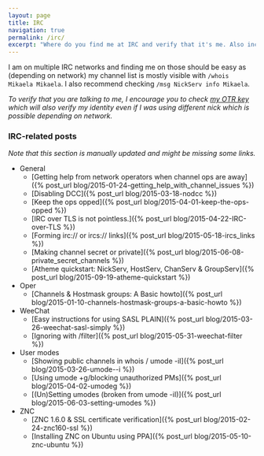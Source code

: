 ```yaml
---
layout: page
title: IRC
navigation: true
permalink: /irc/
excerpt: "Where do you find me at IRC and verify that it's me. Also includes my IRC related posts that are hopefully helpful."
---
```


I am on multiple IRC networks and finding me on those should be easy as
(depending on network) my channel list is mostly visible with
`/whois Mikaela Mikaela`. I also recommend checking
`/msg NickServ info Mikaela`.

*To verify that you are talking to me, I encourage you to check
[my OTR key] which will also verify my identity even if I was using
different nick which is possible depending on network.*

[my OTR key]: ../keys


### IRC-related posts

*Note that this section is manually updated and might be missing some
links.*

* General
    * [Getting help from network operators when channel ops are away]({% post_url blog/2015-01-24-getting_help_with_channel_issues %})
    * [Disabling DCC]({% post_url blog/2015-03-18-nodcc %})
    * [Keep the ops opped]({% post_url blog/2015-04-01-keep-the-ops-opped %})
    * [IRC over TLS is not pointless.]({% post_url blog/2015-04-22-IRC-over-TLS %})
    * [Forming irc:// or ircs:// links]({% post_url blog/2015-05-18-ircs_links %})
    * [Making channel secret or private]({% post_url blog/2015-06-08-private_secret_channels %})
    * [Atheme quickstart: NickServ, HostServ, ChanServ & GroupServ]({% post_url blog/2015-09-19-atheme-quickstart %})
* Oper
    * [Channels & Hostmask groups: A Basic howto]({% post_url blog/2015-01-10-channels-hostmask-groups-a-basic-howto %})
* WeeChat
    * [Easy instructions for using SASL PLAIN]({% post_url blog/2015-03-26-weechat-sasl-simply %})
    * [Ignoring with /filter]({% post_url blog/2015-05-31-weechat-filter %})
* User modes
    * [Showing public channels in whois / umode -iI]({% post_url blog/2015-03-26-umode--i %})
    * [Using umode +g/blocking unauthorized PMs]({% post_url blog/2015-04-02-umodeg %})
    * [(Un)Setting umodes (broken from umode -iI)]({% post_url blog/2015-06-03-setting-umodes %})
* ZNC
    * [ZNC 1.6.0 & SSL certificate verification]({% post_url blog/2015-02-24-znc160-ssl %})
    * [Installing ZNC on Ubuntu using PPA]({% post_url blog/2015-05-10-znc-ubuntu %})
